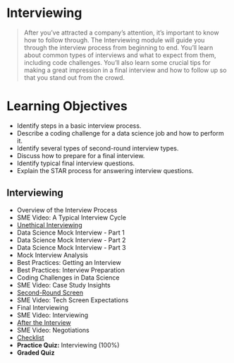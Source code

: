 # Interviewing
> After you’ve attracted a company’s attention, it’s important to know how to follow through. The Interviewing module will guide you through the interview process from beginning to end. You’ll learn about common types of interviews and what to expect from them, including code challenges. You’ll also learn some crucial tips for making a great impression in a final interview and how to follow up so that you stand out from the crowd.
# Learning Objectives
- Identify steps in a basic interview process.
- Describe a coding challenge for a data science job and how to perform it.
- Identify several types of second-round interview types.
- Discuss how to prepare for a final interview.
- Identify typical final interview questions.
- Explain the STAR process for answering interview questions.
## Interviewing
- Overview of the Interview Process
- SME Video: A Typical Interview Cycle
- [Unethical Interviewing](https://github.com/KailaniBailey/IBM-Data-Science-Professional-Certificate/blob/main/12.%20Data%20Scientist%20Career%20Guide%20and%20Interview%20Preparation/Week%203%3A%20Interviewing/Unethical-Interviewing.pdf)
- Data Science Mock Interview - Part 1
- Data Science Mock Interview - Part 2
- Data Science Mock Interview - Part 3
- Mock Interview Analysis
- Best Practices: Getting an Interview
- Best Practices: Interview Preparation
- Coding Challenges in Data Science
- SME Video: Case Study Insights
- [Second-Round Screen](https://github.com/KailaniBailey/IBM-Data-Science-Professional-Certificate/blob/main/12.%20Data%20Scientist%20Career%20Guide%20and%20Interview%20Preparation/Week%203%3A%20Interviewing/Second-round-Screen.pdf)
- SME Video: Tech Screen Expectations
- Final Interviewing
- SME Video: Interviewing
- [After the Interview](https://github.com/KailaniBailey/IBM-Data-Science-Professional-Certificate/blob/main/12.%20Data%20Scientist%20Career%20Guide%20and%20Interview%20Preparation/Week%203%3A%20Interviewing/After-the-Interview.pdf)
- SME Video: Negotiations
- [Checklist](https://github.com/KailaniBailey/IBM-Data-Science-Professional-Certificate/blob/main/12.%20Data%20Scientist%20Career%20Guide%20and%20Interview%20Preparation/Week%203:%20Interviewing/Checklist/README.md)
- **Practice Quiz:** Interviewing (100%)
- **Graded Quiz**
